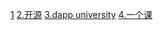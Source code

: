 

[1](https://web3.career/learn-web3/solidity-developer-interview-questions)
[2.开源](https://web3.career/learn-web3/top-web3-open-source-projects)
[3.dapp university](https://www.youtube.com/watch?v=EhPeHeoKF88)
[4.一个课](https://www.freecodecamp.org/news/learn-solidity-handbook/)
